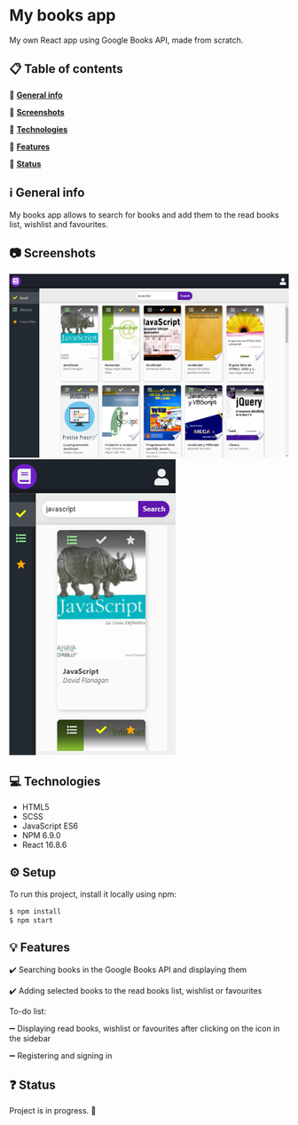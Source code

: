 


#  My books app
My own React app using Google Books API, made from scratch.

## :clipboard: Table of contents 
:small_orange_diamond: [**General info**](#information_source-general-info)

:small_orange_diamond: [**Screenshots**](#camera-screenshots)

:small_orange_diamond: [**Technologies**](#computer-technologies)

:small_orange_diamond: [**Features**](#bulb-features)

:small_orange_diamond: [**Status**](#question-status)

##  :information_source: General info 
My books app allows to search for books and add them to the read books list, wishlist and favourites.

## :camera: Screenshots  
![My books](my_books.png)
![My books - mobile version](my_books-mobile.png)

## :computer: Technologies  
* HTML5 
* SCSS 
* JavaScript ES6 
* NPM 6.9.0 
* React 16.8.6

## :gear: Setup 
To run this project, install it locally using npm:
```
$ npm install
$ npm start
```

## :bulb: Features  

:heavy_check_mark: Searching books in the Google Books API and displaying them

:heavy_check_mark: Adding selected books to the read books list, wishlist or favourites

To-do list:

:heavy_minus_sign: Displaying read books, wishlist or favourites after clicking on the icon in the sidebar

:heavy_minus_sign: Registering and signing in

## :question: Status  
Project is in progress. :construction:
